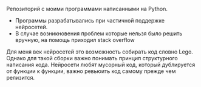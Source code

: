 Репозиторий с моими программами написанными на Python.

- Программы разрабатывались при частичной поддержке нейросетей.
- В случае возникновения проблем которые нельзя было решить вручную, на помощь приходил stack overflow

Для меня век нейросетей это возможность собирать код словно Lego. Однако для такой сборки важно понимать принцип структурного написания кода. Нейросети любят мусорный код, который дублируется от функции к функции, важно ревьюить код самому прежде чем релизится.
